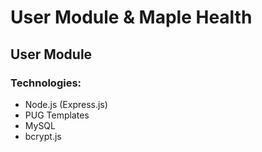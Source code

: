 # User Module & Maple Health

## User Module

### Technologies:
<ul>
<li>Node.js (Express.js)</li>
<li>PUG Templates</li>
<li>MySQL</li>
<li>bcrypt.js</li>
</ul>
